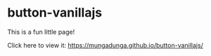# button-vanillajs

This is a fun little page!

Click here to view it: https://mungadunga.github.io/button-vanillajs/
